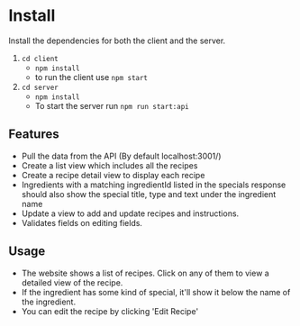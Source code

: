# Install

Install the dependencies for both the client and the server.
1) `cd client`
	* `npm install`
	* to run the client use `npm start`
2) `cd server`
	* `npm install`
	* To start the server run `npm run start:api`

## Features

* Pull the data from the API (By default localhost:3001/)
* Create a list view which includes all the recipes
* Create a recipe detail view to display each recipe
* Ingredients with a matching ingredientId listed in the specials response should also show the special title, type and text under the ingredient name
* Update a view to add and update recipes and instructions. 
* Validates fields on editing fields.

## Usage
- The website shows a list of recipes. Click on any of them to view  a detailed view of the recipe.
- If the ingredient has some kind of special, it'll show it below the name of the ingredient.
- You can edit the recipe by clicking 'Edit Recipe'
